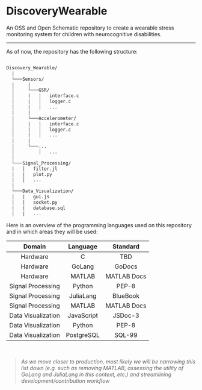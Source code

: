 # DiscoveryWearable
An OSS and Open Schematic repository to create a wearable stress monitoring system for children with neurocognitive disabilities.

---

As of now, the repository has the following structure:

```tex

Discovery_Wearable/
  |
  └───Sensors/
  |     |
  │     └───GSR/
  │     |   │   interface.c
  │     |   │   logger.c
  │     |   │   ...
  |     |
  │     └───Accelerometer/
  │     |   │   interface.c
  │     |   │   logger.c
  │     |   │   ...
  |     |
  │     └───...
  │         │   ...
  │   
  └───Signal_Processing/
  |   │   filter.jl
  |   |   plot.py
  |   │   ...
  |
  └───Data_Visualization/
  │   |   gui.js
  │   |   socket.py
  |   |   database.sql
  │   |   ...
```

Here is an overview of the programming languages used on this repository and in which areas they will be used:


|       Domain       |  Language  |   Standard  |
|:------------------:|:----------:|:-----------:|
|      Hardware      |      C     |     TBD     |
|      Hardware      |   GoLang   |    GoDocs   |
|      Hardware      |   MATLAB   | MATLAB Docs |
|  Signal Processing |   Python   |    PEP-8    |
|  Signal Processing |  JuliaLang |   BlueBook  |
|  Signal Processing |   MATLAB   | MATLAB Docs |
| Data Visualization | JavaScript |   JSDoc-3   |
| Data Visualization |   Python   |    PEP-8    |
| Data Visualization | PostgreSQL |    SQL-99   |

<br>

> *As we move closer to production, most likely we will be narrowing this list down (e.g. such as removing MATLAB, assessing the utility of GoLang and JuliaLang in this context, etc.) and streamlining development/contribution workflow*


